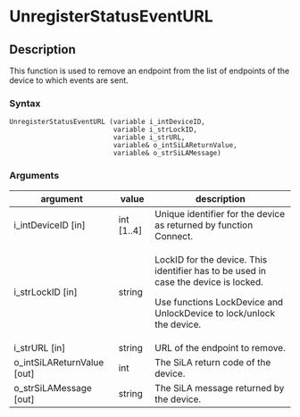 # UnregisterStatusEventURL

## Description

This function is used to remove an endpoint from the list of endpoints of the device to which events are sent.

### Syntax

```
UnregisterStatusEventURL (variable i_intDeviceID, 
                          variable i_strLockID, 
                          variable i_strURL,
                          variable& o_intSiLAReturnValue, 
                          variable& o_strSiLAMessage)
```

### Arguments

| argument                     | value       | description                                                                                                                                                           |
| ---------------------------- | ----------- | --------------------------------------------------------------------------------------------------------------------------------------------------------------------- |
| i\_intDeviceID \[in]         | int \[1..4] | Unique identifier for the device as returned by function Connect.                                                                                                     |
| i\_strLockID \[in]           | string      | <p>LockID for the device. This identifier has to be used in case the device is locked.</p><p>Use functions LockDevice and UnlockDevice to lock/unlock the device.</p> |
| i\_strURL \[in]              | string      | URL of the endpoint to remove.                                                                                                                                        |
| o\_intSiLAReturnValue \[out] | int         | The SiLA return code of the device.                                                                                                                                   |
| o\_strSiLAMessage \[out]     | string      | The SiLA message returned by the device.                                                                                                                              |
